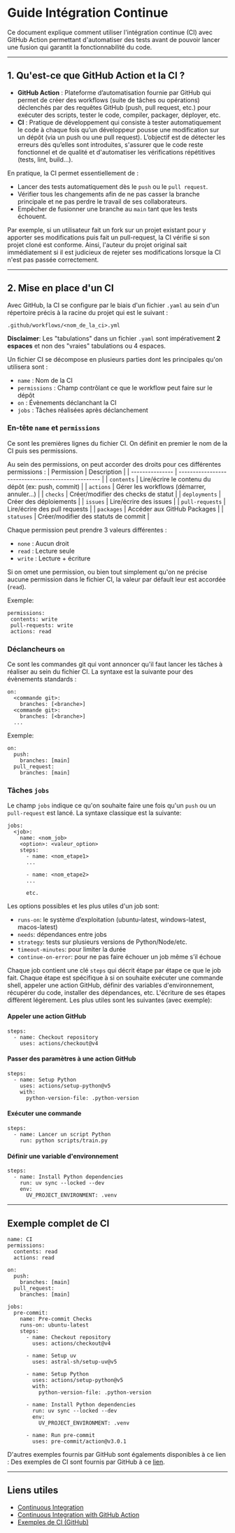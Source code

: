 # Guide Intégration Continue

Ce document explique comment utiliser l'intégration continue (CI) avec GitHub Action permettant d'automatiser des tests avant de pouvoir lancer une fusion qui garantit la fonctionnabilité du code.

---

## 1. Qu'est-ce que GitHub Action et la CI ?

- **GitHub Action** : Plateforme d’automatisation fournie par GitHub qui permet de créer des workflows (suite de tâches ou opérations) déclenchés par des requêtes GitHub (push, pull request, etc.) pour exécuter des scripts, tester le code, compiler, packager, déployer, etc.
- **CI** : Pratique de développement qui consiste à tester automatiquement le code à chaque fois qu’un développeur pousse une modification sur un dépôt (via un push ou une pull request). L’objectif est de détecter les erreurs dès qu’elles sont introduites, s'assurer que le code reste fonctionnel et de qualité et d'automatiser les vérifications répétitives (tests, lint, build…).

En pratique, la CI permet essentiellement de :
 - Lancer des tests automatiquement dès le `push` ou le `pull request`.
 - Vérifier tous les changements afin de ne pas casser la branche principale et ne pas perdre le travail de ses collaborateurs.
 - Empêcher de fusionner une branche au `main` tant que les tests échouent.

Par exemple, si un utilisateur fait un fork sur un projet existant pour y apporter ses modifications puis fait un pull-request, la CI vérifie si son projet cloné est conforme. Ainsi, l'auteur du projet original sait immédiatement si il est judicieux de rejeter ses modifications lorsque la CI n'est pas passée correctement.

---

## 2. Mise en place d'un CI

Avec GitHub, la CI se configure par le biais d'un fichier `.yaml` au sein d'un répertoire précis à la racine du projet qui est le suivant :
```
.github/workflows/<nom_de_la_ci>.yml
```
**Disclaimer**: Les "tabulations" dans un fichier `.yaml` sont impérativement **2 espaces** et non des "vraies" tabulations ou 4 espaces.

Un fichier CI se décompose en plusieurs parties dont les principales qu'on utilisera sont :
 - `name` : Nom de la CI
 - `permissions` : Champ contrôlant ce que le workflow peut faire sur le dépôt
 - `on` : Évènements déclanchant la CI
 - `jobs` :  Tâches réalisées après déclanchement

### En-tête `name` et `permissions`
Ce sont les premières lignes du fichier CI. On définit en premier le nom de la CI puis ses permissions.

Au sein des permissions, on peut accorder des droits pour ces différentes permissions :
| Permission      | Description                                        |
| --------------- | -------------------------------------------------- |
| `contents`      | Lire/écrire le contenu du dépôt (ex: push, commit) |
| `actions`       | Gérer les workflows (démarrer, annuler...)         |
| `checks`        | Créer/modifier des checks de statut                |
| `deployments`   | Créer des déploiements                             |
| `issues`        | Lire/écrire des issues                             |
| `pull-requests` | Lire/écrire des pull requests                      |
| `packages`      | Accéder aux GitHub Packages                        |
| `statuses`      | Créer/modifier des statuts de commit               |

Chaque permission peut prendre 3 valeurs différentes :
 - `none` : Aucun droit
 - `read` : Lecture seule
 - `write` : Lecture + écriture

 Si on omet une permission, ou bien tout simplement qu'on ne précise aucune permission dans le fichier CI, la valeur par défault leur est accordée (`read`).

 Exemple:
 ```
 permissions:
  contents: write
  pull-requests: write
  actions: read
```

### Déclancheurs `on`
Ce sont les commandes git qui vont annoncer qu'il faut lancer les tâches à réaliser au sein du fichier CI. La syntaxe est la suivante pour des évènements standards :
```
on:
  <commande git>:
    branches: [<branche>]
  <commande git>:
    branches: [<branche>]
  ...
```

Exemple:
```
on:
  push:
    branches: [main]
  pull_request:
    branches: [main]
```

### Tâches `jobs`
Le champ `jobs` indique ce qu'on souhaite faire une fois qu'un `push` ou un `pull-request` est lancé. La syntaxe classique est la suivante:
```
jobs:
  <job>:
    name: <nom_job>
    <option>: <valeur_option>
    steps:
      - name: <nom_etape1>
      ...

      - name: <nom_etape2>
      ...

      etc.
```

Les options possibles et les plus utiles d'un job sont:
 - `runs-on`: le système d’exploitation (ubuntu-latest, windows-latest, macos-latest)
 - `needs`: dépendances entre jobs
 - `strategy`: tests sur plusieurs versions de Python/Node/etc.
 - `timeout-minutes`: pour limiter la durée
 - `continue-on-error`: pour ne pas faire échouer un job même s’il échoue

Chaque job contient une clé `steps` qui décrit étape par étape ce que le job fait. Chaque étape est spécifique à si on souhaite exécuter une commande shell, appeler une action GitHub, définir des variables d'environnement, récupérer du code, installer des dépendances, etc. L'écriture de ses étapes diffèrent légèrement. Les plus utiles sont les suivantes (avec exemple):

#### Appeler une action GitHub
```
steps:
  - name: Checkout repository
    uses: actions/checkout@v4
```
#### Passer des paramètres à une action GitHub
```
steps:
  - name: Setup Python
    uses: actions/setup-python@v5
    with:
      python-version-file: .python-version
```

#### Exécuter une commande
```
steps:
  - name: Lancer un script Python
    run: python scripts/train.py
```

#### Définir une variable d'environnement
```
steps:
  - name: Install Python dependencies
    run: uv sync --locked --dev
    env:
      UV_PROJECT_ENVIRONMENT: .venv
```
---

## Exemple complet de CI
```
name: CI
permissions:
  contents: read
  actions: read

on:
  push:
    branches: [main]
  pull_request:
    branches: [main]

jobs:
  pre-commit:
    name: Pre-commit Checks
    runs-on: ubuntu-latest
    steps:
      - name: Checkout repository
        uses: actions/checkout@v4

      - name: Setup uv
        uses: astral-sh/setup-uv@v5

      - name: Setup Python
        uses: actions/setup-python@v5
        with:
          python-version-file: .python-version

      - name: Install Python dependencies
        run: uv sync --locked --dev
        env:
          UV_PROJECT_ENVIRONMENT: .venv

      - name: Run pre-commit
        uses: pre-commit/action@v3.0.1
```
D'autres exemples fournis par GitHub sont égalements disponibles à ce lien : Des exemples de CI sont fournis par GitHub à ce [lien](https://github.com/actions/starter-workflows/tree/main/ci).

---
## Liens utiles
 - [Continuous Integration](https://en.wikipedia.org/wiki/Continuous_integration)
 - [Continuous Integration with GitHub Action](https://docs.github.com/en/actions/concepts/overview/about-continuous-integration-with-github-actions)
 - [Exemples de CI (GitHub)](https://github.com/actions/starter-workflows/tree/main/ci)